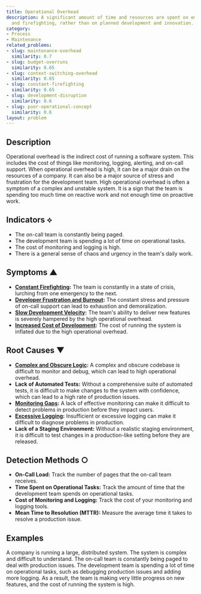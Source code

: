 ```yaml
---
title: Operational Overhead
description: A significant amount of time and resources are spent on emergency response
  and firefighting, rather than on planned development and innovation.
category:
- Process
- Maintenance
related_problems:
- slug: maintenance-overhead
  similarity: 0.7
- slug: budget-overruns
  similarity: 0.65
- slug: context-switching-overhead
  similarity: 0.65
- slug: constant-firefighting
  similarity: 0.65
- slug: development-disruption
  similarity: 0.6
- slug: poor-operational-concept
  similarity: 0.6
layout: problem
---
```


## Description
Operational overhead is the indirect cost of running a software system. This includes the cost of things like monitoring, logging, alerting, and on-call support. When operational overhead is high, it can be a major drain on the resources of a company. It can also be a major source of stress and frustration for the development team. High operational overhead is often a symptom of a complex and unstable system. It is a sign that the team is spending too much time on reactive work and not enough time on proactive work.

## Indicators ⟡
- The on-call team is constantly being paged.
- The development team is spending a lot of time on operational tasks.
- The cost of monitoring and logging is high.
- There is a general sense of chaos and urgency in the team's daily work.

## Symptoms ▲
- **[Constant Firefighting](constant-firefighting.md):** The team is constantly in a state of crisis, lurching from one emergency to the next.
- **[Developer Frustration and Burnout](developer-frustration-and-burnout.md):** The constant stress and pressure of on-call support can lead to exhaustion and demoralization.
- **[Slow Development Velocity](slow-development-velocity.md):** The team's ability to deliver new features is severely hampered by the high operational overhead.
- **[Increased Cost of Development](increased-cost-of-development.md):** The cost of running the system is inflated due to the high operational overhead.

## Root Causes ▼
- **[Complex and Obscure Logic](complex-and-obscure-logic.md):** A complex and obscure codebase is difficult to monitor and debug, which can lead to high operational overhead.
- **Lack of Automated Tests:** Without a comprehensive suite of automated tests, it is difficult to make changes to the system with confidence, which can lead to a high rate of production issues.
- **[Monitoring Gaps](monitoring-gaps.md):** A lack of effective monitoring can make it difficult to detect problems in production before they impact users.
- **[Excessive Logging](excessive-logging.md):** Insufficient or excessive logging can make it difficult to diagnose problems in production.
- **Lack of a Staging Environment:** Without a realistic staging environment, it is difficult to test changes in a production-like setting before they are released.

## Detection Methods ○
- **On-Call Load:** Track the number of pages that the on-call team receives.
- **Time Spent on Operational Tasks:** Track the amount of time that the development team spends on operational tasks.
- **Cost of Monitoring and Logging:** Track the cost of your monitoring and logging tools.
- **Mean Time to Resolution (MTTR):** Measure the average time it takes to resolve a production issue.

## Examples
A company is running a large, distributed system. The system is complex and difficult to understand. The on-call team is constantly being paged to deal with production issues. The development team is spending a lot of time on operational tasks, such as debugging production issues and adding more logging. As a result, the team is making very little progress on new features, and the cost of running the system is high.
